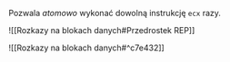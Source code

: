 Pozwala *atomowo* wykonać dowolną instrukcję `ecx` razy.

![[Rozkazy na blokach danych#Przedrostek REP]]

![[Rozkazy na blokach danych#^c7e432]]
